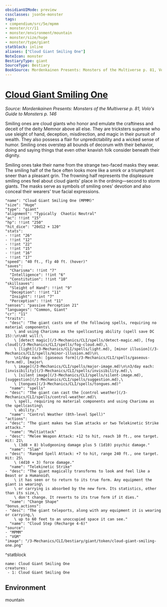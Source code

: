 ```yaml
---
obsidianUIMode: preview
cssclasses: json5e-monster
tags:
- compendium/src/5e/mpmm
- monster/cr/11
- monster/environment/mountain
- monster/size/huge
- monster/type/giant
statblock: inline
aliases: ["Cloud Giant Smiling One"]
NoteIcon: monster
BestiaryType: giant
SourceType: Bestiary
BookSource: Mordenkainen Presents: Monsters of the Multiverse p. 81, Volo's Guide to Monsters p. 146
---
```

# [Cloud Giant Smiling One](3-Mechanics\CLI\bestiary\giant/cloud-giant-smiling-one-mpmm.md)
*Source: Mordenkainen Presents: Monsters of the Multiverse p. 81, Volo's Guide to Monsters p. 146*  

Smiling ones are cloud giants who honor and emulate the craftiness and deceit of the deity Memnor above all else. They are tricksters supreme who use sleight of hand, deception, misdirection, and magic in their pursuit of wealth. They also possess a flair for unpredictability and a wicked sense of humor. Smiling ones overstep all bounds of decorum with their behavior, doing and saying things that even other knavish folk consider beneath their dignity.

Smiling ones take their name from the strange two-faced masks they wear. The smiling half of the face often looks more like a smirk or a triumphant sneer than a pleasant grin. The frowning half represents the displeasure smiling ones feel about cloud giants' place in the ordning—second to storm giants. The masks serve as symbols of smiling ones' devotion and also conceal their wearers' true facial expressions.

```statblock
"name": "Cloud Giant Smiling One (MPMM)"
"size": "Huge"
"type": "giant"
"alignment": "Typically  Chaotic Neutral"
"ac": !!int "15"
"hp": !!int "250"
"hit_dice": "20d12 + 120"
"stats":
- !!int "26"
- !!int "12"
- !!int "22"
- !!int "15"
- !!int "16"
- !!int "17"
"speed": "40 ft., fly 40 ft. (hover)"
"saves":
  "Charisma": !!int "7"
  "Intelligence": !!int "6"
  "Constitution": !!int "10"
"skillsaves":
  "Sleight of Hand": !!int "9"
  "Deception": !!int "11"
  "Insight": !!int "7"
  "Perception": !!int "11"
"senses": "passive Perception 21"
"languages": "Common, Giant"
"cr": "11"
"traits":
- "desc": "The giant casts one of the following spells, requiring no material components\
    \ and using Charisma as the spellcasting ability (spell save DC 15):\n\nAt will:\
    \ [detect magic](/3-Mechanics/CLI/spells/detect-magic.md), [fog cloud](/3-Mechanics/CLI/spells/fog-cloud.md),\
    \ [light](/3-Mechanics/CLI/spells/light.md), [minor illusion](/3-Mechanics/CLI/spells/minor-illusion.md)\n\
    \n1/day each: [gaseous form](/3-Mechanics/CLI/spells/gaseous-form.md), [major\
    \ image](/3-Mechanics/CLI/spells/major-image.md)\n\n3/day each: [invisibility](/3-Mechanics/CLI/spells/invisibility.md),\
    \ [silent image](/3-Mechanics/CLI/spells/silent-image.md), [suggestion](/3-Mechanics/CLI/spells/suggestion.md),\
    \ [tongues](/3-Mechanics/CLI/spells/tongues.md)"
  "name": "spells"
- "desc": "The giant can cast the [control weather](/3-Mechanics/CLI/spells/control-weather.md)\
    \ spell, requiring no material components and using Charisma as the spellcasting\
    \ ability."
  "name": "Control Weather (8th-level Spell)"
"actions":
- "desc": "The giant makes two Slam attacks or two Telekinetic Strike attacks."
  "name": "Multiattack"
- "desc": "Melee Weapon Attack: +12 to hit, reach 10 ft., one target. Hit: 21\
    \ (3d8 + 8) bludgeoning damage plus 5 (1d10) psychic damage."
  "name": "Slam"
- "desc": "Ranged Spell Attack: +7 to hit, range 240 ft., one target. Hit: 25\
    \ (4d10 + 3) force damage."
  "name": "Telekinetic Strike"
- "desc": "The giant magically transforms to look and feel like a Beast or a Humanoid\
    \ it has seen or to return to its true form. Any equipment the giant is wearing\
    \ or carrying is absorbed by the new form. Its statistics, other than its size,\
    \ don't change. It reverts to its true form if it dies."
  "name": "Change Shape"
"bonus_actions":
- "desc": "The giant teleports, along with any equipment it is wearing or carrying,\
    \ up to 60 feet to an unoccupied space it can see."
  "name": "Cloud Step (Recharge 4-6)"
"source":
- "MPMM"
- "VGM"
"image": "/3-Mechanics/CLI/bestiary/giant/token/cloud-giant-smiling-one.png"
```
^statblock

```encounter-table
name: Cloud Giant Smiling One
creatures:
 - 1: Cloud Giant Smiling One
```

## Environment

mountain